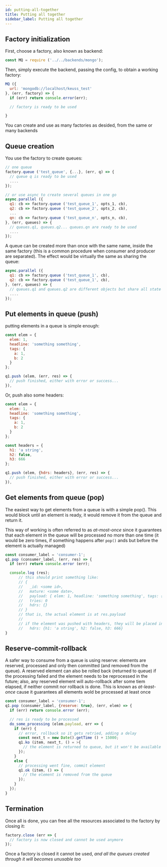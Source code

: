 ```yaml
---
id: putting-all-together
title: Putting all together
sidebar_label: Putting all together
---
```


## Factory initialization

First, choose a factory, also known as backend:

```javascript
const MQ = require ('../../backends/mongo');
```

Then, simply execute the backend, passing the config, to obtain a working factory:

```javascript
MQ ({
  url: 'mongodb://localhost/keuss_test'
}, (err, factory) => {
  if (err) return console.error(err);

  // factory is ready to be used

}
```

You can create and use as many factories as desided, from the same or many backends

## Queue creation

You use the factory to create queues:

```javascript
// one queue
factory.queue ('test_queue', {...}, (err, q) => {
  // queue q is ready to be used
  ....
});

// or use async to create several queues in one go
async.parallel ({
  q1: cb => factory.queue ('test_queue_1', opts_1, cb),
  q2: cb => factory.queue ('test_queue_2', opts_2, cb),
  ...
  qn: cb => factory.queue ('test_queue_n', opts_n, cb),
}, (err, queues) => {
  // queues.q1, queues.q2... queues.qn are ready to be used
  ....
});
```

A queue can be created more than once with the same name, inside the same factory (this is a common procedure when consumer and producer are separated). The effect would be virtually the same as sharing the queue:

```javascript
async.parallel ({
  q1: cb => factory.queue ('test_queue_1', cb),
  q2: cb => factory.queue ('test_queue_1', cb),
}, (err, queues) => {
  // queues.q1 and queues.q2 are different objects but share all state
  ....
});

```

## Put elements in queue (push)

putting elements in a queue is simple enough:

```javascript
const elem = {
  elem: 1,
  headline: 'something something',
  tags: {
    a: 1,
    b: 2
  }
};

q1.push (elem, (err, res) => {
  // push finished, either with error or success...
}),
```

Or, push also some headers:

```javascript
const elem = {
  elem: 1,
  headline: 'something something',
  tags: {
    a: 1,
    b: 2
  }
};

const headers = {
  h1: 'a string',
  h2: false,
  h3: 666
};

q1.push (elem, {hdrs: headers}, (err, res) => {
  // push finished, either with error or success...
}),
```

## Get elements from queue (pop)

The easiest way to get elements from a queue is with a simple pop(). This would block until an element is ready, it would remove it from the queue and return it.

This way of working is often referred to as *at-most-once* since it guarantees that each element in the queue will be processed no more than one time (it would be zero times, if something happens after `pop()` ands but before the element is actually managed)

```javascript
const consumer_label = 'consumer-1';
q1.pop (consumer_label, (err, res) => {
  if (err) return console.error (err);

  console.log (res);
      // this should print something like:
      // {
      //   _id: <some id>,
      //   mature: <some date>,
      //   payload: { elem: 1, headline: 'something something', tags: { a: 1, b: 2 } },
      //   tries: 0
      //   hdrs: {}
      // }
      // that is, the actual element is at res.payload
      //
      // if the element was pushed with headers, they will be placed inside hdrs:
      //   hdrs: {h1: 'a string', h2: false, h3: 666}
}
```

## Reserve-commit-rollback

A safer way to consume from a queue is using reserve: elements are reserved, processed and only then committed (and removed from the queue). A reserved element can also be rolled back (returned to queue) if the processing failed and the element needs to be reprocessed in the future; also, any reserved element will auto-rollback after some tiem elapsed, if neither commit nor rollback is done. This is known as *at-least-once* cause it guarantees all elements wold be processed at least once

```javascript
const consumer_label = 'consumer-1';
q1.pop (consumer_label, {reserve: true}, (err, elem) => {
  if (err) return console.error (err);

  // res is ready to be processed
  do_some_processing (elem.payload, err => {
    if (err) {
      // error, rollback so it gets retried, adding a delay
      const next_t = new Date().getTime () + 15000;
      q1.ko (item, next_t, () = >{
        // the element is returned to queue, but it won't be available until 15 secs have passed
      });
    }
    else {
      // processing went fine, commit element
      q1.ok (item, () => {
        // the element is removed from the queue
      });
    }
  });
}
```

## Termination

Once all is done, you can free all the resources associated to the factory by closing it:

```javascript
factory.close (err => {
  // factory is now closed and cannot be used anymore
});
```

Once a factory is closed it cannot be used, *and all the queues created through it will becomes unusable too*

